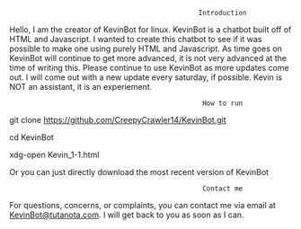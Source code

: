                                                    Introduction

Hello, I am the creator of KevinBot for linux.
KevinBot is a chatbot built off of HTML and Javascript.
I wanted to create this chatbot to see if it was possible to make one using purely HTML and Javascript.
As time goes on KevinBot will continue to get more advanced, it is not very advanced at the time of writing this.
Please continue to use KevinBot as more updates come out. 
I will come out with a new update every saturday, if possible.
Kevin is NOT an assistant, it is an experiement.

                                                    How to run

git clone https://github.com/CreepyCrawler14/KevinBot.git

cd KevinBot

xdg-open Kevin_1-1.html

Or you can just directly download the most recent version of KevinBot

                                                    Contact me

For questions, concerns, or complaints, you can contact me via email at KevinBot@tutanota.com.
I will get back to you as soon as I can.

